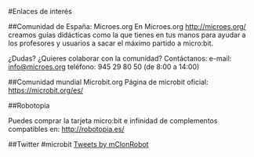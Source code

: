 #Enlaces de interés

##Comunidad de España: Microes.org
En Microes.org http://microes.org/ creamos guías didácticas como la que tienes en tus manos para ayudar a los profesores y usuarios a sacar el máximo partido a micro:bit.

¿Dudas? ¿Quieres colaborar con la comunidad? Contáctanos:
e-mail: info@microes.org
teléfono: 945 29 80 50 (de 8:00 a 14:00)

##Comunidad mundial Microbit.org
Página de microbit oficial:
https://microbit.org/es/

##Robotopia

Puedes comprar la tarjeta micro:bit e infinidad de complementos compatibles en:
http://robotopia.es/

##Twitter #microbit
<a class="twitter-timeline" href="https://twitter.com/microbit?ref_src=twsrc%5Etfw">Tweets by mClonRobot</a> <script async src="https://platform.twitter.com/widgets.js" charset="utf-8"></script>